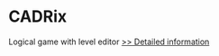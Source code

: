 # CADRix
Logical game with level editor
[>> Detailed information](https://secure.shareit.com/shareit/product.html?productid=300060502&affiliateid=200057808)